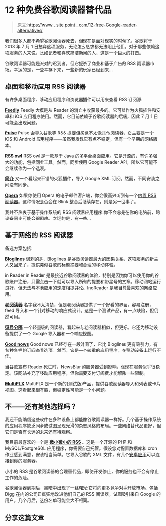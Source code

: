 # 12 种免费谷歌阅读器替代品

> 原文:[https://www . site point . com/12-free-Google-reader-alternatives/](https://www.sitepoint.com/12-free-google-reader-alternatives/)

我们很多人都不希望谷歌阅读器死去，但现在是面对现实的时候了。谷歌将于 2013 年 7 月 1 日放弃这项服务，无论怎么恳求都无法阻止他们。对于那些依赖这项服务的人来说，比如记者和喜欢简洁新闻的人，这是一个巨大的打击。

谷歌阅读器可能是派对的迟到者，但它扼杀了商业和基于广告的 RSS 阅读器市场。幸运的是，一些幸存下来，一些新的玩家已经到来…

## 桌面和移动应用 RSS 阅读器

有许多桌面程序、移动应用程序和浏览器插件可以用来查看 RSS 订阅源:

**[Feedly](http://www.feedly.com/)**
Feedly 大概是从 Reader 的消亡中收获最多的。它可以作为火狐插件和安卓和 iOS 应用程序使用。然而，它目前依赖于谷歌阅读器的后端，因此 7 月 1 日可能会出现问题。

**[Pulse](https://www.pulse.me/)**
Pulse 会导入谷歌等 RSS 提要但感觉不太像其他阅读器。它主要是一个 iOS 和 Android 应用程序——虽然我发现它有点不稳定，但有一个早期的网络版本。

**[RSS owl](http://www.rssowl.org/)**
RSS owl 是一款基于 Java 的多平台桌面应用。它是开源的，有许多强大的功能，包括同步工具。然而，同步使用 Google Reader API，所以它可能不会继续作为一个选项。

**[简介](https://addons.mozilla.org/en-US/firefox/addon/brief/)**
又一个看起来不错的火狐插件，导入 Google XML 订阅。然而，不同安装之间没有同步。

**[Opera](http://www.opera.com/)**
如果你使用 Opera 的电子邮件客户端，你会很高兴听到有一个[内置 RSS 阅读器](http://www.opera.com/help/tutorials/mail/news/)。这种情况是否会在 Blink 整合后继续存在，则是另一回事了。

我并不热衷于基于操作系统的 RSS 阅读器应用程序:你不会总是在你的电脑前，跨设备同步可能会很困难。幸运的是，有一些…

## 基于网络的 RSS 阅读器

备选方案包括:

**[Bloglines](http://www.bloglines.com/)**
讽刺的是，Bloglines 是谷歌阅读器最大的因果关系。这项服务的新主人又回来了，提供类似谷歌的标题摘要和合理的移动体验。

in Reader
in Reader 是最接近谷歌阅读器的体验，特别是因为你可以使用你的谷歌账户注册，只需点击一下就可以导入所有的提要和带星号的文章。移动网站运行良好，但无法与本地应用的速度相提并论。InoReader 是我目前最喜欢的网络应用。

**[老阅读器](http://theoldreader.com)**
名字我不太清楚，但是老阅读器提供了一个好看的界面，容易注册，feed 导入和一个针对移动的响应式设计。这是一个测试产品，有一点缺陷，但仍然可用。

**[逗号分隔](https://www.commafeed.com/)**
一个轻量级的阅读器，看起来与老阅读器相似，但更好。它还为移动设备提供了一个 Google 导入器和一个响应视图。

**[Good nows](http://goodnoows.com/)**
Good nows 已经存在一段时间了，它比 Bloglines 更有吸引力，有各种各样的订阅查看选项。然而，它是一个较重的应用程序，在移动设备上运行不佳。

当谷歌宣布 Reader 死亡时，NewsBlur 的服务器受到影响，但现在服务似乎很稳定。该网站补充了移动应用程序，但你需要支付订阅费才能解除一些限制。

**[MultiPLX](http://multiplx.com/)**
MultiPLX 是一个新的(测试版)产品，提供谷歌阅读器导入和列表或卡片视图。这看起来很有趣，但稳定性可能是一个小问题。

## 不——还有其他选择吗？

我还不能确信这些软件在多种设备上都能像谷歌阅读器一样好。几个基于操作系统的应用程序缺乏同步或试图呈现光滑的杂志风格的布局。一些网络替代品更好，但它们是否有长远的未来还有待观察。

我目前最喜欢的一个是 **[微小微小的 RSS](http://tt-rss.org/redmine/projects/tt-rss/wiki)** 。这是一个开源的 PHP 和 MySQL/PostgreSQL 应用程序，你需要自己托管。假设您对配置数据库和 cron 作业感到满意，安装相当简单。它导入谷歌的 XML 文件，有几个[安卓应用](https://play.google.com/store/apps/details?id=org.ttrssreader)可以连接到你的服务器。

小小的 RSS 是谷歌阅读器的合理替代品，即使开发停止，你的服务也不会有停止工作的危险。

谷歌阅读器到期后，黑暗中出现了一丝曙光:它将向更多竞争对手开放市场。包括 Digg 在内的公司正疯狂地改进他们自己的 RSS 阅读器，试图吸引来自 Google 的用户。几个月后，这份名单可能会大不相同。

## 分享这篇文章